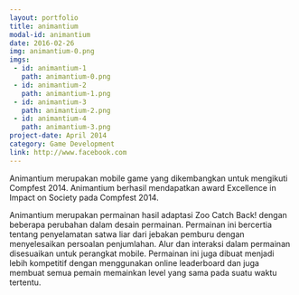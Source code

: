 ```yaml
---
layout: portfolio
title: animantium
modal-id: animantium
date: 2016-02-26
img: animantium-0.png
imgs:
 - id: animantium-1
   path: animantium-0.png
 - id: animantium-2
   path: animantium-1.png
 - id: animantium-3
   path: animantium-2.png
 - id: animantium-4
   path: animantium-3.png
project-date: April 2014
category: Game Development
link: http://www.facebook.com
---
```


Animantium merupakan mobile game yang dikembangkan untuk mengikuti Compfest 2014. Animantium berhasil mendapatkan award Excellence in Impact  on Society pada Compfest 2014.

Animantium merupakan permainan hasil adaptasi Zoo Catch Back! dengan beberapa perubahan dalam desain permainan. Permainan ini bercertia tentang penyelamatan satwa liar dari jebakan pemburu dengan menyelesaikan persoalan penjumlahan. Alur dan interaksi dalam permainan disesuaikan untuk perangkat mobile. Permainan ini juga dibuat menjadi lebih kompetitif dengan menggunakan online leaderboard dan juga membuat semua pemain memainkan level yang sama pada suatu waktu tertentu.